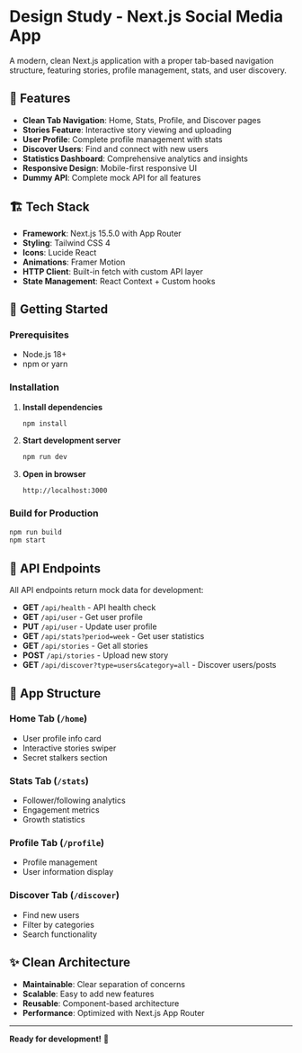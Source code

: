 # Design Study - Next.js Social Media App

A modern, clean Next.js application with a proper tab-based navigation structure, featuring stories, profile management, stats, and user discovery.

## 🚀 **Features**

- **Clean Tab Navigation**: Home, Stats, Profile, and Discover pages
- **Stories Feature**: Interactive story viewing and uploading
- **User Profile**: Complete profile management with stats
- **Discover Users**: Find and connect with new users
- **Statistics Dashboard**: Comprehensive analytics and insights
- **Responsive Design**: Mobile-first responsive UI
- **Dummy API**: Complete mock API for all features

## 🏗️ **Tech Stack**

- **Framework**: Next.js 15.5.0 with App Router
- **Styling**: Tailwind CSS 4
- **Icons**: Lucide React
- **Animations**: Framer Motion
- **HTTP Client**: Built-in fetch with custom API layer
- **State Management**: React Context + Custom hooks

## 🚀 **Getting Started**

### Prerequisites
- Node.js 18+ 
- npm or yarn

### Installation

1. **Install dependencies**
   ```bash
   npm install
   ```

2. **Start development server**
   ```bash
   npm run dev
   ```

3. **Open in browser**
   ```
   http://localhost:3000
   ```

### Build for Production

```bash
npm run build
npm start
```

## 🔗 **API Endpoints**

All API endpoints return mock data for development:

- **GET** `/api/health` - API health check
- **GET** `/api/user` - Get user profile
- **PUT** `/api/user` - Update user profile
- **GET** `/api/stats?period=week` - Get user statistics
- **GET** `/api/stories` - Get all stories
- **POST** `/api/stories` - Upload new story
- **GET** `/api/discover?type=users&category=all` - Discover users/posts

## 📱 **App Structure**

### **Home Tab** (`/home`)
- User profile info card
- Interactive stories swiper
- Secret stalkers section

### **Stats Tab** (`/stats`)
- Follower/following analytics
- Engagement metrics
- Growth statistics

### **Profile Tab** (`/profile`)
- Profile management
- User information display

### **Discover Tab** (`/discover`)
- Find new users
- Filter by categories
- Search functionality

## ✨ **Clean Architecture**

- **Maintainable**: Clear separation of concerns
- **Scalable**: Easy to add new features
- **Reusable**: Component-based architecture
- **Performance**: Optimized with Next.js App Router

---

**Ready for development!** 🎉
